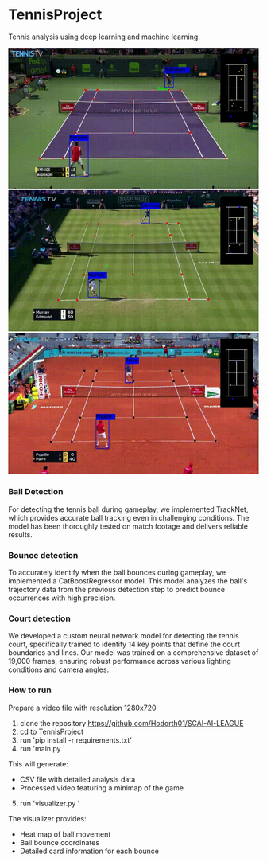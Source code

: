 # TennisProject
Tennis analysis using deep learning and machine learning. <br>

![](pics/hard.gif)
![](pics/grass.gif)
![](pics/clay.gif)

### Ball Detection
For detecting the tennis ball during gameplay, we implemented TrackNet, which provides accurate ball tracking even in challenging conditions. The model has been thoroughly tested on match footage and delivers reliable results.

### Bounce detection
To accurately identify when the ball bounces during gameplay, we implemented a CatBoostRegressor model. This model analyzes the ball's trajectory data from the previous detection step to predict bounce occurrences with high precision.

### Court detection
We developed a custom neural network model for detecting the tennis court, specifically trained to identify 14 key points that define the court boundaries and lines. Our model was trained on a comprehensive dataset of 19,000 frames, ensuring robust performance across various lighting conditions and camera angles.
### How to run
Prepare a video file with resolution 1280x720
1. clone the repository https://github.com/Hodorth01/SCAI-AI-LEAGUE
2. cd to TennisProject
3. run 'pip install -r requirements.txt'
4. run 'main.py <args>'

This will generate:
* CSV file with detailed analysis data
* Processed video featuring a minimap of the game

5. run 'visualizer.py <args>'

The visualizer provides:
* Heat map of ball movement
* Ball bounce coordinates
* Detailed card information for each bounce

